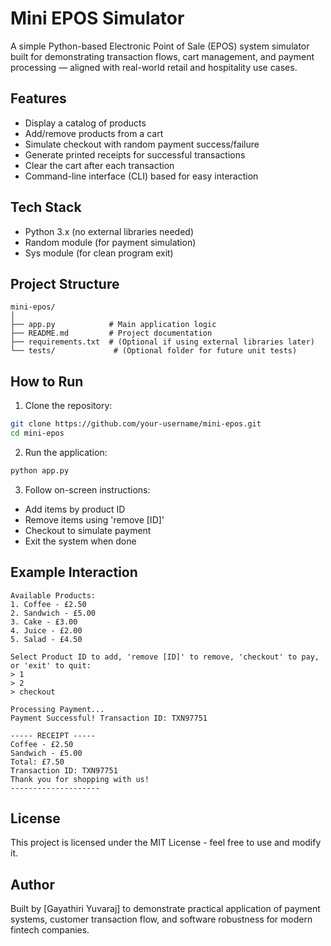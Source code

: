 
# Mini EPOS Simulator

A simple Python-based Electronic Point of Sale (EPOS) system simulator built for demonstrating transaction flows, cart management, and payment processing — aligned with real-world retail and hospitality use cases.

## Features

- Display a catalog of products
- Add/remove products from a cart
- Simulate checkout with random payment success/failure
- Generate printed receipts for successful transactions
- Clear the cart after each transaction
- Command-line interface (CLI) based for easy interaction

## Tech Stack

- Python 3.x (no external libraries needed)
- Random module (for payment simulation)
- Sys module (for clean program exit)

## Project Structure

```
mini-epos/
│
├── app.py            # Main application logic
├── README.md         # Project documentation
├── requirements.txt  # (Optional if using external libraries later)
└── tests/             # (Optional folder for future unit tests)
```

## How to Run

1. Clone the repository:

```bash
git clone https://github.com/your-username/mini-epos.git
cd mini-epos
```

2. Run the application:

```bash
python app.py
```

3. Follow on-screen instructions:
- Add items by product ID
- Remove items using 'remove [ID]'
- Checkout to simulate payment
- Exit the system when done

## Example Interaction

```plaintext
Available Products:
1. Coffee - £2.50
2. Sandwich - £5.00
3. Cake - £3.00
4. Juice - £2.00
5. Salad - £4.50

Select Product ID to add, 'remove [ID]' to remove, 'checkout' to pay, or 'exit' to quit:
> 1
> 2
> checkout

Processing Payment...
Payment Successful! Transaction ID: TXN97751

----- RECEIPT -----
Coffee - £2.50
Sandwich - £5.00
Total: £7.50
Transaction ID: TXN97751
Thank you for shopping with us!
--------------------
```


## License

This project is licensed under the MIT License - feel free to use and modify it.

## Author

Built by [Gayathiri Yuvaraj] to demonstrate practical application of payment systems, customer transaction flow, and software robustness for modern fintech companies.


